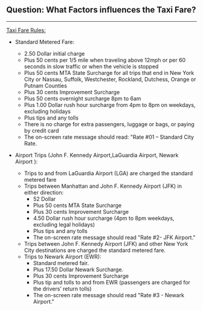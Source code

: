 ## Question: What Factors influences the Taxi Fare?
***

[Taxi Fare Rules:](https://www1.nyc.gov/site/tlc/passengers/taxi-fare.page)

* Standard Metered Fare:
    * 2.50 Dollar initial charge
    * Plus 50 cents per 1/5 mile when traveling above 12mph or per 60 seconds in         slow traffic or when the vehicle is stopped
    * Plus 50 cents MTA State Surcharge for all trips that end in New York City         or Nassau, Suffolk, Westchester, Rockland, Dutchess, Orange or Putnam             Counties
    * Plus 30 cents Improvement Surcharge
    * Plus 50 cents overnight surcharge 8pm to 6am
    * Plus 1.00 Dollar rush hour surcharge from 4pm to 8pm on weekdays, excluding       holidays
    * Plus tips and any tolls
    * There is no charge for extra passengers, luggage or bags, or paying by             credit card
    * The on-screen rate message should read: "Rate #01 – Standard City Rate.
    
    
* Airport Trips (John F. Kennedy Airport,LaGuardia Airport, Newark Airport ):
    * Trips to and from LaGuardia Airport (LGA) are charged the standard metered         fare
    * Trips between Manhattan and John F. Kennedy Airport (JFK) in either               direction:
        * 52 Dollar
        * Plus 50 cents MTA State Surcharge
        * Plus 30 cents Improvement Surcharge
        * 4.50 Dollar rush hour surcharge (4pm to 8pm weekdays, excluding legal             holidays)
        * Plus tips and any tolls
        * The on-screen rate message should read "Rate #2- JFK Airport."
    * Trips between John F. Kennedy Airport (JFK) and other New York City               destinations are charged the standard metered fare.
    * Trips to Newark Airport (EWR):
        * Standard metered fair.
        * Plus 17.50 Dollar Newark Surcharge.
        * Plus 30 cents Improvement Surcharge
        * Plus tip and tolls to and from EWR (passengers are charged for the                 drivers’ return tolls)
        * The on-screen rate message should read "Rate #3 - Newark Airport."
   
   






